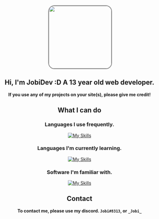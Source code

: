 <div align="center">
  
<br>

<img ></img>
<a href="https://avatars.githubusercontent.com/u/115511537?v=4"><img style="height:200px;width:200px;border-radius:20px;border:2px solid gray" src="https://avatars.githubusercontent.com/u/115511537?v=4"></a>

## Hi, I'm JobiDev :D A 13 year old web developer.

**If you use any of my projects on your site(s), please give me credit!**

## What I can do

### Languages I use frequently.

[![My Skills](https://skillicons.dev/icons?i=html,js,css,python,java,lua&perline=10)](https://skillicons.dev)

### Languages I'm currently learning.

[![My Skills](https://skillicons.dev/icons?i=tailwind,ts&perline=10)](https://skillicons.dev)

### Software I'm familiar with.

[![My Skills](https://skillicons.dev/icons?i=vscode,idea,sublime,blender,github,gitlab,cloudflare&perline=10)](https://skillicons.dev)

## Contact

**To contact me, please use my discord. `Jobi#8313`, or `_Jobi_`**

</div>
